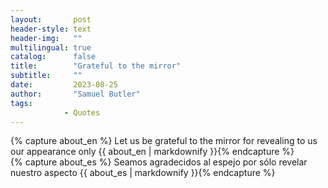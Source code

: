 ```yaml
---
layout:       post
header-style: text
header-img:   ""
multilingual: true
catalog:      false
title:        "Grateful to the mirror"
subtitle:     ""
date:         2023-08-25
author:       "Samuel Butler"
tags:
            - Quotes
---
```


<div class="en post-container">
    {% capture about_en %}
    Let us be grateful to the mirror for revealing to us our appearance only
    {{ about_en | markdownify }}{% endcapture %}
</div>

<div class="es post-container">
    {% capture about_es %}
    Seamos agradecidos al espejo por sólo revelar nuestro aspecto
    {{ about_es | markdownify }}{% endcapture %}
</div>